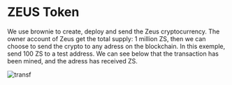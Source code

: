 # ZEUS Token

We use brownie to create, deploy and send the Zeus cryptocurrency.
The owner account of Zeus get the total supply: 1 million ZS, then we can choose to send the crypto to any adress on the blockchain.
In this exemple, send 100 ZS to a test address.
We can see below that the transaction has been mined, and the adress has received ZS.

![transf](https://user-images.githubusercontent.com/69433462/127578619-8a012a87-f0b7-4746-874f-234ad995ee6a.JPG)

